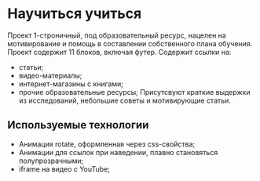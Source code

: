 # Научиться учиться
Проект 1-строничный, под образовательный ресурс, нацелен на мотивирование и помощь в составлении собственного плана обучения.
Проект содержит 11 блоков, включая футер. Содержит ссылки на:
* статьи;
* видео-материалы;
* интернет-магазины с книгами;
* прочие образовательные ресурсы;
Присутсвуют краткие выдержки из исследований, небольшие советы и мотивирующие статьи.
## Используемые технологии
* Анимация rotate, оформленная через css-свойства;
* Анимации для ссылок при наведении, плавно становяться полупрозрачными;
* iframe на видео с YouTube;
